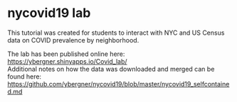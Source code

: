 # nycovid19 lab  

This tutorial was created for students to interact with NYC and US Census data on COVID prevalence by neighborhood. 

The lab has been published online here: https://ybergner.shinyapps.io/Covid_lab/   
Additional notes on how the data was downloaded and merged can be found here: https://github.com/ybergner/nycovid19/blob/master/nycovid19_selfcontained.md 
